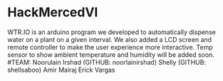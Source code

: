 # HackMercedVI
WTR.IO is an arduino program we developed to automatically dispense water on a plant on a given interval. We also added a LCD screen and remote controller to make the user experience more interactive. Temp sensor to show ambient temperature and humidity will be added soon.
#TEAM:
Noorulain Irshad (GITHUB: noorlainirshad)
Shelly (GITHUB: shellsaboo)
Amir Mairaj
Erick Vargas
